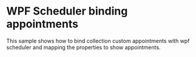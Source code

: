 # WPF Scheduler binding appointments
This sample shows how to bind collection custom appointments with wpf scheduler and mapping the properties to show appointments.
